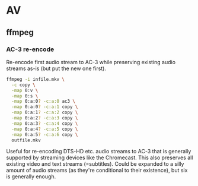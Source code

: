 # AV

## ffmpeg

### AC-3 re-encode

Re-encode first audio stream to AC-3 while preserving existing audio streams as-is (but put the new one first).

```sh
ffmpeg -i infile.mkv \
  -c copy \
  -map 0:v \
  -map 0:s \
  -map 0:a:0? -c:a:0 ac3 \
  -map 0:a:0? -c:a:1 copy \
  -map 0:a:1? -c:a:2 copy \
  -map 0:a:2? -c:a:3 copy \
  -map 0:a:3? -c:a:4 copy \
  -map 0:a:4? -c:a:5 copy \
  -map 0:a:5? -c:a:6 copy \
  outfile.mkv
```

Useful for re-encoding DTS-HD etc. audio streams to AC-3 that is generally supported by streaming devices like the Chromecast.
This also preserves all existing video and text streams (=subtitles). Could be expanded to a silly amount of audio streams (as
they're conditional to their existence), but six is generally enough.
